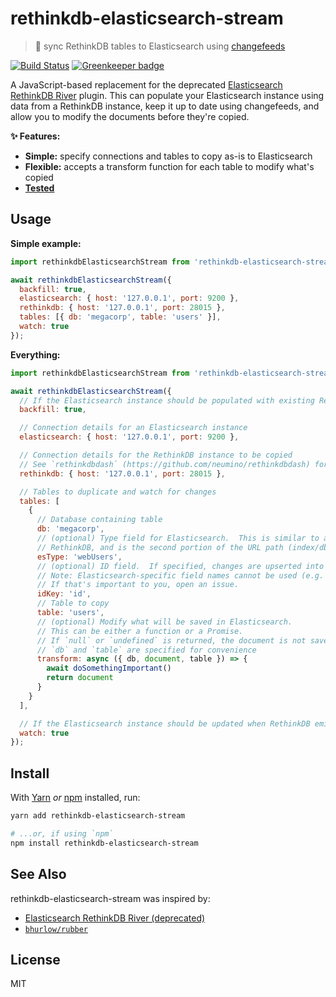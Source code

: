 # rethinkdb-elasticsearch-stream

> 🔄 sync RethinkDB tables to Elasticsearch using [changefeeds](https://rethinkdb.com/docs/changefeeds/javascript/)

[![Build Status](https://travis-ci.org/gsandf/rethinkdb-elasticsearch-stream.svg?branch=master)](https://travis-ci.org/gsandf/rethinkdb-elasticsearch-stream)
[![Greenkeeper badge](https://badges.greenkeeper.io/gsandf/rethinkdb-elasticsearch-stream.svg)](https://greenkeeper.io/)

A JavaScript-based replacement for the deprecated [Elasticsearch RethinkDB River](https://github.com/rethinkdb/elasticsearch-river-rethinkdb) plugin.  This can populate your Elasticsearch instance using data from a RethinkDB instance, keep it up to date using changefeeds, and allow you to modify the documents before they're copied.

**✨ Features:**

- **Simple:** specify connections and tables to copy as-is to Elasticsearch
- **Flexible:** accepts a transform function for each table to modify what's copied
- **[Tested](https://travis-ci.org/gsandf/rethinkdb-elasticsearch-stream)**

## Usage

**Simple example:**

```js
import rethinkdbElasticsearchStream from 'rethinkdb-elasticsearch-stream'

await rethinkdbElasticsearchStream({
  backfill: true,
  elasticsearch: { host: '127.0.0.1', port: 9200 },
  rethinkdb: { host: '127.0.0.1', port: 28015 },
  tables: [{ db: 'megacorp', table: 'users' }],
  watch: true
});
```

**Everything:**

```js
import rethinkdbElasticsearchStream from 'rethinkdb-elasticsearch-stream'

await rethinkdbElasticsearchStream({
  // If the Elasticsearch instance should be populated with existing RethinkDB data
  backfill: true,

  // Connection details for an Elasticsearch instance
  elasticsearch: { host: '127.0.0.1', port: 9200 },

  // Connection details for the RethinkDB instance to be copied
  // See `rethinkdbdash` (https://github.com/neumino/rethinkdbdash) for all possible options.
  rethinkdb: { host: '127.0.0.1', port: 28015 },

  // Tables to duplicate and watch for changes
  tables: [
    {
      // Database containing table
      db: 'megacorp',
      // (optional) Type field for Elasticsearch.  This is similar to a "table" in
      // RethinkDB, and is the second portion of the URL path (index/db is the first).
      esType: 'webUsers',
      // (optional) ID field.  If specified, changes are upserted into Elasticsearch
      // Note: Elasticsearch-specific field names cannot be used (e.g. `_id`)
      // If that's important to you, open an issue.
      idKey: 'id',
      // Table to copy
      table: 'users',
      // (optional) Modify what will be saved in Elasticsearch.
      // This can be either a function or a Promise.
      // If `null` or `undefined` is returned, the document is not saved.
      // `db` and `table` are specified for convenience
      transform: async ({ db, document, table }) => {
        await doSomethingImportant()
        return document
      }
    }
  ],

  // If the Elasticsearch instance should be updated when RethinkDB emits a changefeed event
  watch: true
});
```

## Install

With [Yarn](https://yarnpkg.com/en/) _or_ [npm](https://npmjs.org/) installed, run:

```bash
yarn add rethinkdb-elasticsearch-stream

# ...or, if using `npm`
npm install rethinkdb-elasticsearch-stream
```

## See Also

rethinkdb-elasticsearch-stream was inspired by:

- [Elasticsearch RethinkDB River (deprecated)](https://github.com/rethinkdb/elasticsearch-river-rethinkdb)
- [`bhurlow/rubber`](https://github.com/bhurlow/rubber)

## License

MIT
